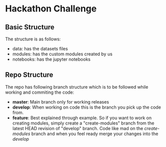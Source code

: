 # Hackathon Challenge

## Basic Structure
The structure is as follows:
* data: has the datasets files
* modules: has the custom modules created by us
* notebooks: has the jupyter notebooks

## Repo Structure
The repo has following branch structure which is to be followed while working and commiting the code:
* **master**: Main branch only for working releases
* **develop**: When working on code this is the branch you pick up the code from.
* **feature**: Best explained through example. So if you want to work on creating modules, simply create a "create-modules" branch from the latest HEAD revision of "develop" branch. Code like mad on the _create-modules_ branch and when you feel ready merge your changes into the _develop_